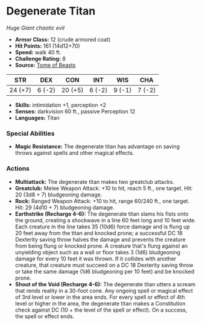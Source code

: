 # Degenerate Titan

*Huge* *Giant* *chaotic evil*

- **Armor Class:** 12 (crude armored coat)
- **Hit Points:** 161 (14d12+70)
- **Speed:** walk 40 ft.
- **Challenge Rating:** 8
- **Source:** [Tome of Beasts](https://koboldpress.com/kpstore/product/tome-of-beasts-for-5th-edition-print/)

| STR | DEX | CON | INT | WIS | CHA |
| --- | --- | --- | --- | --- | --- |
| 24 (+7) | 6 (-2) | 20 (+5) | 6 (-2) | 9 (-1) | 7 (-2) |

- **Skills:** intimidation +1, perception +2
- **Senses:** darkvision 60 ft., passive Perception 12
- **Languages:** Titan
### Special Abilities
- **Magic Resistance:** The degenerate titan has advantage on saving throws against spells and other magical effects.
### Actions
- **Multiattack:** The degenerate titan makes two greatclub attacks.
- **Greatclub:** Melee Weapon Attack: +10 to hit, reach 5 ft., one target. Hit: 20 (3d8 + 7) bludgeoning damage.
- **Rock:** Ranged Weapon Attack: +10 to hit, range 60/240 ft., one target. Hit: 29 (4d10 + 7) bludgeoning damage.
- **Earthstrike (Recharge 4-6):** The degenerate titan slams his fists onto the ground, creating a shockwave in a line 60 feet long and 10 feet wide. Each creature in the line takes 35 (10d6) force damage and is flung up 20 feet away from the titan and knocked prone; a successful DC 18 Dexterity saving throw halves the damage and prevents the creature from being flung or knocked prone. A creature that's flung against an unyielding object such as a wall or floor takes 3 (1d6) bludgeoning damage for every 10 feet it was thrown. If it collides with another creature, that creature must succeed on a DC 18 Dexterity saving throw or take the same damage (1d6 bludgeoning per 10 feet) and be knocked prone.
- **Shout of the Void (Recharge 4-6):** The degenerate titan utters a scream that rends reality in a 30-foot cone. Any ongoing spell or magical effect of 3rd level or lower in the area ends. For every spell or effect of 4th level or higher in the area, the degenerate titan makes a Constitution check against DC (10 + the level of the spell or effect). On a success, the spell or effect ends.
